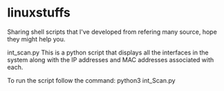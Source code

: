# linuxstuffs
Sharing shell scripts that I've developed from refering many source, hope they might help you.

int_scan.py
This is a python script that displays all the interfaces in the system along with the IP addresses and MAC addresses associated with each.

To run the script follow the command:
python3 int_Scan.py
